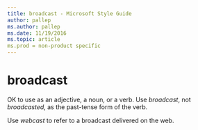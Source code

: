 ```yaml
---
title: broadcast - Microsoft Style Guide
author: pallep
ms.author: pallep
ms.date: 11/19/2016
ms.topic: article
ms.prod = non-product specific
---
```


# broadcast

OK to use as an adjective, a noun, or a verb. Use *broadcast*, not *broadcasted*, as the past-tense form of the verb.

Use *webcast* to refer to a broadcast delivered on the web.
